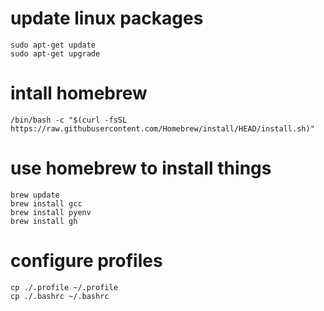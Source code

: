 # update linux packages

```
sudo apt-get update
sudo apt-get upgrade
```

# intall homebrew

```
/bin/bash -c "$(curl -fsSL https://raw.githubusercontent.com/Homebrew/install/HEAD/install.sh)"
```

# use homebrew to install things

```
brew update
brew install gcc
brew install pyenv
brew install gh
```

# configure profiles

```
cp ./.profile ~/.profile
cp ./.bashrc ~/.bashrc
```
